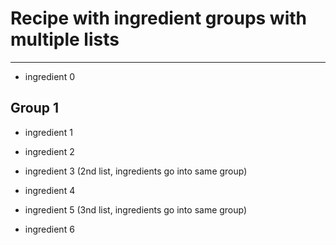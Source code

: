 # Recipe with ingredient groups with multiple lists

---

- ingredient 0

## Group 1

- ingredient 1
- ingredient 2

- ingredient 3 (2nd list, ingredients go into same group)
- ingredient 4 

- ingredient 5 (3nd list, ingredients go into same group)
- ingredient 6 